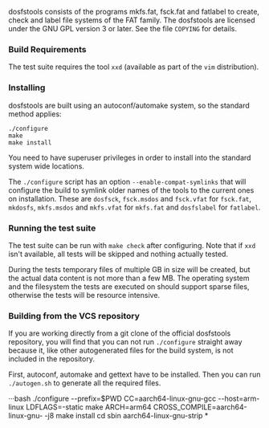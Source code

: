 dosfstools consists of the programs mkfs.fat, fsck.fat and fatlabel to create,
check and label file systems of the FAT family.  The dosfstools are licensed
under the GNU GPL version 3 or later. See the file `COPYING` for details.


### Build Requirements

The test suite requires the tool `xxd` (available as part of the `vim`
distribution).


### Installing

dosfstools are built using an autoconf/automake system, so the standard method
applies:

```
./configure
make
make install
```

You need to have superuser privileges in order to install into the standard
system wide locations.

The `./configure` script has an option `--enable-compat-symlinks` that will
configure the build to symlink older names of the tools to the current ones on
installation. These are `dosfsck`, `fsck.msdos` and `fsck.vfat` for `fsck.fat`,
`mkdosfs`, `mkfs.msdos` and `mkfs.vfat` for `mkfs.fat` and `dosfslabel` for
`fatlabel`.


### Running the test suite

The test suite can be run with `make check` after configuring. Note that if
`xxd` isn't available, all tests will be skipped and nothing actually tested.

During the tests temporary files of multiple GB in size will be created, but the
actual data content is not more than a few MB. The operating system and the
filesystem the tests are executed on should support sparse files, otherwise the
tests will be resource intensive.


### Building from the VCS repository

If you are working directly from a git clone of the official dosfstools
repository, you will find that you can not run `./configure` straight away
because it, like other autogenerated files for the build system, is not included
in the repository.

First, autoconf, automake and gettext have to be installed.  Then you can run
`./autogen.sh` to generate all the required files.


···bash
./configure --prefix=$PWD CC=aarch64-linux-gnu-gcc --host=arm-linux LDFLAGS=-static
make ARCH=arm64 CROSS_COMPILE=aarch64-linux-gnu-  -j8
make install
cd sbin
aarch64-linux-gnu-strip *

